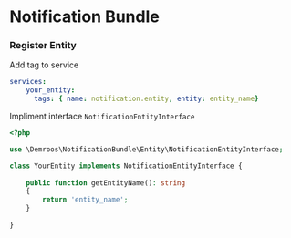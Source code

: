 # Notification Bundle

### Register Entity

Add tag to service
```yaml
services:
    your_entity:
      tags: { name: notification.entity, entity: entity_name}

```

Impliment interface `NotificationEntityInterface`
```php
<?php

use \Demroos\NotificationBundle\Entity\NotificationEntityInterface;

class YourEntity implements NotificationEntityInterface {
    
    public function getEntityName(): string
    {
        return 'entity_name';
    }
    
}
```
